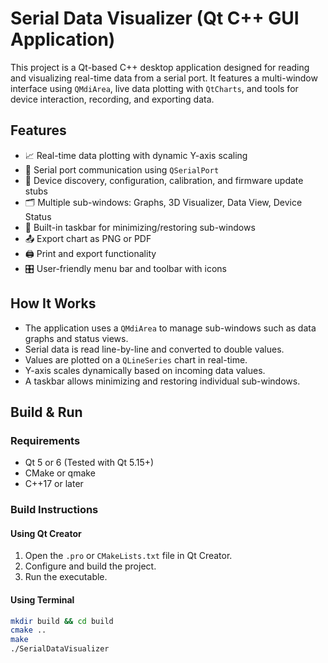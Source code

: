 # Serial Data Visualizer (Qt C++ GUI Application)

This project is a Qt-based C++ desktop application designed for reading and visualizing real-time data from a serial port. It features a multi-window interface using `QMdiArea`, live data plotting with `QtCharts`, and tools for device interaction, recording, and exporting data.

## Features

- 📈 Real-time data plotting with dynamic Y-axis scaling
- 🔌 Serial port communication using `QSerialPort`
- 🧭 Device discovery, configuration, calibration, and firmware update stubs
- 🗂 Multiple sub-windows: Graphs, 3D Visualizer, Data View, Device Status
- 🧰 Built-in taskbar for minimizing/restoring sub-windows
- 📤 Export chart as PNG or PDF
- 🖨 Print and export functionality
- 🎛 User-friendly menu bar and toolbar with icons


## How It Works

- The application uses a `QMdiArea` to manage sub-windows such as data graphs and status views.
- Serial data is read line-by-line and converted to double values.
- Values are plotted on a `QLineSeries` chart in real-time.
- Y-axis scales dynamically based on incoming data values.
- A taskbar allows minimizing and restoring individual sub-windows.

## Build & Run

### Requirements

- Qt 5 or 6 (Tested with Qt 5.15+)
- CMake or qmake
- C++17 or later

### Build Instructions

#### Using Qt Creator

1. Open the `.pro` or `CMakeLists.txt` file in Qt Creator.
2. Configure and build the project.
3. Run the executable.

#### Using Terminal

```bash
mkdir build && cd build
cmake ..
make
./SerialDataVisualizer
